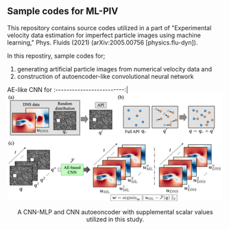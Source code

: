 ## Sample codes for ML-PIV

This repository contains source codes utilized in a part of "Experimental velocity data estimation for imperfect particle images using machine learning," Phys. Fluids (2021) (arXiv:2005.00756 [physics.flu-dyn]).

In this repostiry, sample codes for;
1. generating artificial particle images from numerical velocity data and
2. construction of autoencoder-like convolutional neural network

AE-like CNN for 
:-------------------------:|
![alt text](https://github.com//Masaki-Morimoto/ML-PIV/blob/images/fig02_overview.png?raw=true)

<div style="text-align: center;">A CNN-MLP and CNN autoeoncoder with supplemental scalar values utilized in this study.</div>
